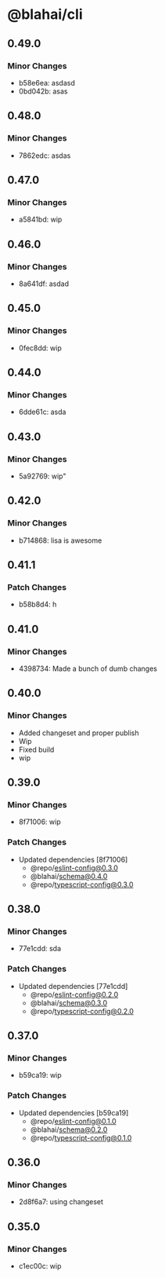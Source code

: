 # @blahai/cli

## 0.49.0

### Minor Changes

- b58e6ea: asdasd
- 0bd042b: asas

## 0.48.0

### Minor Changes

- 7862edc: asdas

## 0.47.0

### Minor Changes

- a5841bd: wip

## 0.46.0

### Minor Changes

- 8a641df: asdad

## 0.45.0

### Minor Changes

- 0fec8dd: wip

## 0.44.0

### Minor Changes

- 6dde61c: asda

## 0.43.0

### Minor Changes

- 5a92769: wip"

## 0.42.0

### Minor Changes

- b714868: lisa is awesome

## 0.41.1

### Patch Changes

- b58b8d4: h

## 0.41.0

### Minor Changes

- 4398734: Made a bunch of dumb changes

## 0.40.0

### Minor Changes

- Added changeset and proper publish
- Wip
- Fixed build
- wip

## 0.39.0

### Minor Changes

- 8f71006: wip

### Patch Changes

- Updated dependencies [8f71006]
  - @repo/eslint-config@0.3.0
  - @blahai/schema@0.4.0
  - @repo/typescript-config@0.3.0

## 0.38.0

### Minor Changes

- 77e1cdd: sda

### Patch Changes

- Updated dependencies [77e1cdd]
  - @repo/eslint-config@0.2.0
  - @blahai/schema@0.3.0
  - @repo/typescript-config@0.2.0

## 0.37.0

### Minor Changes

- b59ca19: wip

### Patch Changes

- Updated dependencies [b59ca19]
  - @repo/eslint-config@0.1.0
  - @blahai/schema@0.2.0
  - @repo/typescript-config@0.1.0

## 0.36.0

### Minor Changes

- 2d8f6a7: using changeset

## 0.35.0

### Minor Changes

- c1ec00c: wip
